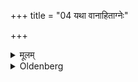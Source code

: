 +++
title = "04 यथा वानाहिताग्नेः"

+++

<details><summary>मूलम्</summary>

यथा वानाहिताग्नेः ४
</details>

<details><summary>Oldenberg</summary>

4. Or as (the sacrifice is performed) by one who has not set up the sacred fires.
</details>
